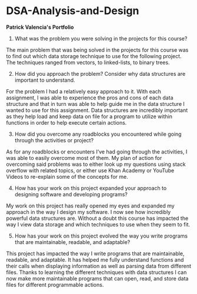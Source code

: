 # DSA-Analysis-and-Design
**Patrick Valencia's Portfolio**

1) What was the problem you were solving in the projects for this course?

The main problem that was being solved in the projects for this course was to find out which data storage technique to use for the following project. The techniques ranged from vectors, to linked-lists, to binary trees.

2) How did you approach the problem? Consider why data structures are important to understand.

For the problem I had a relatively easy approach to it. With each assignment, I was able to experience the pros and cons of each data structure and that in turn was able to help guide me in the data structure I wanted to use for this assignment. Data structures are incredibly important as they help load and keep data on file for a program to utilize within functions in order to help execute certain actions. 

3) How did you overcome any roadblocks you encountered while going through the activities or project?

As for any roadblocks or encounters I’ve had going through the activities, I was able to easily overcome most of them. My plan of action for overcoming said problems was to either look up my questions using stack overflow with related topics, or either use Khan Academy or YouTube Videos to re-explain some of the concepts for me. 

4) How has your work on this project expanded your approach to designing software and developing programs?

My work on this project has really opened my eyes and expanded my approach in the way I design my software. I now see how incredibly powerful data structures are. Without a doubt this course has impacted the way I view data storage and which techniques to use when they seem to fit.

5) How has your work on this project evolved the way you write programs that are maintainable, readable, and adaptable?

This project has impacted the way I write programs that are maintainable, readable, and adaptable. It has helped me fully understand functions and their calls when displaying information as well as parsing data from different files. Thanks to learning the different techniques with data structures I can now make more maintainable programs that can open, read, and store data files for different programmable actions.
